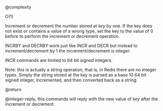 @complexity

O(1)


Increment or decrement the number stored at _key_ by one. If the key does
not exist or contains a value of a wrong type, set the key to the
value of 0 before to perform the increment or decrement operation.

INCRBY and DECRBY work just like INCR and DECR but instead to
increment/decrement by 1 the increment/decrement is _integer_.

INCR commands are limited to 64 bit signed integers.

Note: this is actually a string operation, that is, in Redis there are no
integer types. Simply the string stored at the key is parsed as a base 10 64
bit signed integer, incremented, and then converted back as a string.

@return

@integer-reply, this commands will reply with the new value of _key_ after
the increment or decrement.



[1]: /p/redis/wiki/ReplyTypes
